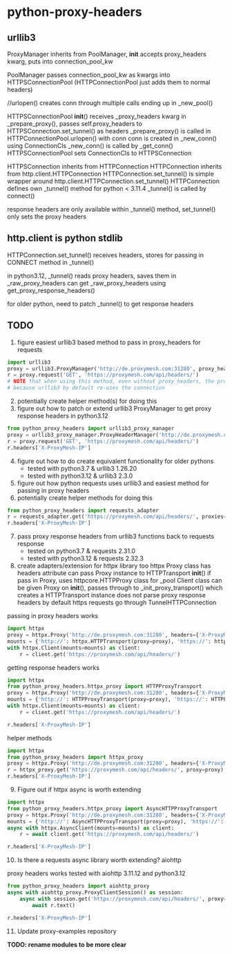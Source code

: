 # python-proxy-headers

## urllib3

ProxyManager inherits from PoolManager, __init__ accepts proxy_headers kwarg, puts into connection_pool_kw

PoolManager passes connection_pool_kw as kwargs into HTTPSConnectionPool (HTTPConnectionPool just adds them to normal headers)

//urlopen() creates conn through multiple calls ending up in _new_pool()

HTTPSConnectionPool __init__() receives _proxy_headers kwarg
in _prepare_proxy(), passes self.proxy_headers to HTTPSConnection.set_tunnel() as headers
_prepare_proxy() is called in HTTPConnectionPool.urlopen() with conn
conn is created in _new_conn() using ConnectionCls
_new_conn() is called by _get_conn()
HTTPSConnectionPool sets ConnectionCls to HTTPSConnection

HTTPSConnection inherits from HTTPConnection
HTTPConnection inherits from http.client.HTTPConnection
HTTPConnection.set_tunnel() is simple wrapper around http.client.HTTPConnection.set_tunnel()
HTTPConnection defines own _tunnel() method for python < 3.11.4
_tunnel() is called by connect()

response headers are only available within _tunnel() method, set_tunnel() only sets the proxy headers

## http.client is python stdlib

HTTPConnection.set_tunnel() receives headers, stores for passing in CONNECT method in _tunnel()

in python3.12, _tunnel() reads proxy headers, saves them in _raw_proxy_headers
can get _raw_proxy_headers using get_proxy_response_headers()

for older python, need to patch _tunnel() to get response headers

## TODO
1. figure easiest urllib3 based method to pass in proxy_headers for requests
``` python
import urllib3
proxy = urllib3.ProxyManager('http://de.proxymesh.com:31280', proxy_headers={'X-ProxyMesh-IP': '165.232.115.32'})
r = proxy.request('GET', 'https://proxymesh.com/api/headers/')
# NOTE that when using this method, even without proxy_headers, the proxymesh proxy might still keep the same IP
# because urllib3 by default re-uses the connection
```
2. potentially create helper method(s) for doing this
3. figure out how to patch or extend urllib3 ProxyManager to get proxy response headers in python3.12
``` python
from python_proxy_headers import urllib3_proxy_manager
proxy = urllib3_proxy_manager.ProxyHeaderManager('http://de.proxymesh.com:31280', proxy_headers={'X-ProxyMesh-IP': '46.101.181.63'})
r = proxy.request('GET', 'https://proxymesh.com/api/headers/')
r.headers['X-ProxyMesh-IP']
```
4. figure out how to do create equivalent functionality for older pythons
	* tested with python3.7 & urllib3 1.26.20
	* tested with python3.12 & urllib3 2.3.0
5. figure out how python requests uses urllib3 and easiest method for passing in proxy headers
6. potentially create helper methods for doing this
``` python
from python_proxy_headers import requests_adapter
r = requests_adapter.get('https://proxymesh.com/api/headers/', proxies={'http': 'http://de.proxymesh.com:31280', 'https': 'http://de.proxymesh.com:31280'}, proxy_headers={'x-proxymesh-ip': '46.101.236.88'})
r.headers['X-ProxyMesh-IP']
```
7. pass proxy response headers from urllib3 functions back to requests response
	* tested on python3.7 & requests 2.31.0
	* tested with python3.12 & requests 2.32.3
8. create adapters/extension for httpx library too
	httpx Proxy class has headers attribute
	can pass Proxy instance to HTTPTransport __init__()
	if pass in Proxy, uses httpcore.HTTPProxy class for _pool
	Client class can be given Proxy on __init__(), passes through to _init_proxy_transport() which creates a HTTPTransport instance
	does not parse proxy response headers by default
	https requests go through TunnelHTTPConnection

passing in proxy headers works
``` python
import httpx
proxy = httpx.Proxy('http://de.proxymesh.com:31280', headers={'X-ProxyMesh-IP': '134.209.244.192'})
mounts = {'http://': httpx.HTTPTransport(proxy=proxy), 'https://': httpx.HTTPTransport(proxy=proxy)}
with httpx.Client(mounts=mounts) as client:
	r = client.get('https://proxymesh.com/api/headers/')
```

getting response headers works
``` python
import httpx
from python_proxy_headers.httpx_proxy import HTTPProxyTransport
proxy = httpx.Proxy('http://de.proxymesh.com:31280', headers={'X-ProxyMesh-IP': '134.209.244.192'})
mounts = {'http://': HTTPProxyTransport(proxy=proxy), 'https://': HTTPProxyTransport(proxy=proxy)}
with httpx.Client(mounts=mounts) as client:
	r = client.get('https://proxymesh.com/api/headers/')

r.headers['X-ProxyMesh-IP']
```

helper methods
``` python
import httpx
from python_proxy_headers import httpx_proxy
proxy = httpx.Proxy('http://de.proxymesh.com:31280', headers={'X-ProxyMesh-IP': '134.209.244.192'})
r = httpx_proxy.get('https://proxymesh.com/api/headers/', proxy=proxy)
r.headers['X-ProxyMesh-IP']
```

9. Figure out if httpx async is worth extending

``` python
import httpx
from python_proxy_headers.httpx_proxy import AsyncHTTPProxyTransport
proxy = httpx.Proxy('http://de.proxymesh.com:31280', headers={'X-ProxyMesh-IP': '134.209.244.192'})
mounts = {'http://': AsyncHTTPProxyTransport(proxy=proxy), 'https://': AsyncHTTPProxyTransport(proxy=proxy)}
async with httpx.AsyncClient(mounts=mounts) as client:
	r = await client.get('https://proxymesh.com/api/headers/')

r.headers['X-ProxyMesh-IP']
```

10. Is there a requests async library worth extending? aiohttp

proxy headers works
tested with aiohttp 3.11.12 and python3.12
``` python
from python_proxy_headers import aiohttp_proxy
async with aiohttp_proxy.ProxyClientSession() as session:
	async with session.get('https://proxymesh.com/api/headers/', proxy="http://de.proxymesh.com:31280", proxy_headers={'X-ProxyMesh-IP': '46.101.236.88'}) as r:
		await r.text()

r.headers['X-ProxyMesh-IP']
```

11. Update proxy-examples repository

**TODO: rename modules to be more clear**